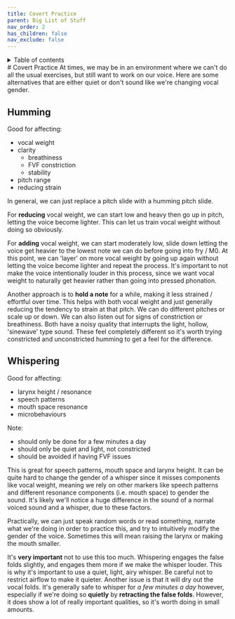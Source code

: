 ```yaml
---
title: Covert Practice
parent: Big List of Stuff
nav_order: 2
has_children: false
nav_exclude: false
---
```

<details closed markdown="block">
  <summary>
    Table of contents
  </summary>
{: .text-delta }
1. TOC
{:toc}
</details>
# Covert Practice
At times, we may be in an environment where we can't do all the usual exercises, but still want to work on our voice. Here are some alternatives that are either quiet or don't sound like we're changing vocal gender.

## Humming
Good for affecting:
- vocal weight
- clarity  
  - breathiness
  - FVF constriction
  - stability
- pitch range
- reducing strain

In general, we can just replace a pitch slide with a humming pitch slide.

For **reducing** vocal weight, we can start low and heavy then go up in pitch, letting the voice become lighter. This can let us train vocal weight without doing so obviously.

For **adding** vocal weight, we can start moderately low, slide down letting the voice get heavier to the lowest note we can do before going into fry / M0. At this point, we can 'layer' on more vocal weight by going up again without letting the voice become lighter and repeat the process. It's important to not make the voice intentionally louder in this process, since we want vocal weight to naturally get heavier rather than going into pressed phonation.

Another approach is to **hold a note** for a while, making it less strained / effortful over time. This helps with both vocal weight and just generally reducing the tendency to strain at that pitch. We can do different pitches or scale up or down. We can also listen out for signs of constriction or breathiness. Both have a noisy quality that interrupts the light, hollow, 'sinewave' type sound. These feel completely different so it's worth trying constricted and unconstricted humming to get a feel for the difference.

## Whispering
Good for affecting:
- larynx height / resonance
- speech patterns
- mouth space resonance
- microbehaviours

Note:

- should only be done for a few minutes a day
- should only be quiet and light, not constricted
- should be avoided if having FVF issues

This is great for speech patterns, mouth space and larynx height. It can be quite hard to change the gender of a whisper since it misses components like vocal weight, meaning we rely on other markers like speech patterns and different resonance components (i.e. mouth space) to gender the sound. It's likely we'll notice a huge difference in the sound of a normal voiced sound and a whisper, due to these factors.

Practically, we can just speak random words or read something, narrate what we're doing in order to practice this, and try to intuitively modify the gender of the voice. Sometimes this will mean raising the larynx or making the mouth smaller.

It's **very important** not to use this too much. Whispering engages the false folds slightly, and engages them more if we make the whisper louder. This is why it's important to use a quiet, light, airy whisper. Be careful not to restrict airflow to make it quieter. Another issue is that it will dry out the vocal folds. It's generally safe to whisper for *a few minutes a day* however, especially if we're doing so **quietly** by **retracting the false folds**. However, it does show a lot of really important qualities, so it's worth doing in small amounts.







<!--  -->
